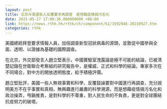 ```yaml
---
layout: post
title: 北京斥美國有人反覆要求再調查　是想藉疫情搞污名化
date: 2021-05-27 17:08:36.000000000 +08:00
link: https://news.rthk.hk/rthk/ch/component/k2/1592946-20210527.htm
categories: rthk
---
```


美國總統拜登要求情報人員，加倍調查新型冠狀病毒的源頭，並敦促中國參與全面、透明、以證據為基礎的國際調查。

在北京，外交部發言人趙立堅表示，中國實驗室洩露論是極不可能的結論，已被清楚記錄在世衛聯合考察組的研究報告中，是權威、正式和科學的結論，專家多次在不同場合，對中方的開放透明態度，給予積極評價。

趙立堅批評，美國一些人無視事實和科學，反覆鼓譟要對中國進行再調查，充分說明美方不在乎事實和真相，無興趣進行嚴肅的科學溯源，而是想藉疫情搞污名化和政治操弄，甩鍋推責，是對科學的不尊重，對人民生命的不負責，更是對全球團結抗疫努力的破壞。
